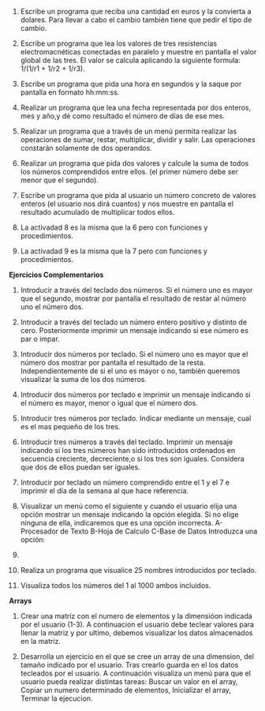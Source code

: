1. Escribe un programa que reciba una cantidad en euros y la convierta a dolares. Para llevar a cabo el cambio también tiene que pedir el tipo de cambio.

2. Escribe un programa que lea los valores de tres resistencias
electromacnéticas conectadas en paralelo y muestre en pantalla el 
valor global de las tres. El valor se calcula aplicando la siguiente 
formula: 1/(1/r1 + 1/r2 + 1/r3).

3. Escribe un programa que pida una hora en segundos y la saque por pantalla en formato hh:mm:ss.

4. Realizar un programa que lea una fecha representada por dos enteros, mes y año,y dé como resultado el número de 
días de ese mes.

5. Realizar un programa que a través de un menú permita realizar las operaciones de sumar, restar, multiplicar, dividir y salir. Las operaciones constarán solamente de dos operandos.

6. Realizar un programa que pida dos valores y calcule la suma de todos los números comprendidos entre ellos. (el primer número debe ser menor que el segundo).

7. Escribe un programa que pida al usuario un número concreto de valores enteros (el usuario nos dirá cuantos) y nos muestre en pantalla el resultado acumulado de multiplicar todos ellos.

8. La activadad 8 es la misma que la 6 pero con funciones y procedimientos.

9. La activadad 9 es la misma que la 7 pero con funciones y procedimientos. 

**Ejercicios Complementarios**

1. Introducir a través del teclado dos números. Si el número uno es mayor que el segundo,
mostrar por pantalla el resultado de restar al número uno el número dos.

2. Introducir a través del teclado un número entero positivo y distinto de cero. Posteriormente
imprimir un mensaje indicando si ese número es par o impar.

3. Introducir dos números por teclado. Si el número uno es mayor que el número dos mostrar
por pantalla el resultado de la resta. Independientemente de si el uno es mayor o no,
también queremos visualizar la suma de los dos números.

4. Introducir dos números por teclado e imprimir un mensaje indicando si el número es mayor, menor o igual que el número dos.

5. Introducir tres números por teclado. Indicar mediante un mensaje, cual es el mas pequeño
de los tres. 

6. Introducir tres números a través del teclado. Imprimir un mensaje indicando si los tres
números han sido introducidos ordenados en secuencia creciente, decreciente,o si los tres
son iguales. Considera que dos de ellos puedan ser iguales.

7. Introducir por teclado un número comprendido entre el 1 y el 7 e imprimir el día de la
semana al que hace referencia.

8. Visualizar un menú como el siguiente y cuando el usuario elija una opción mostrar un mensaje indicando la opción elegida. Si no elige ninguna de ella, indicaremos que es una opción incorrecta.
  A-Procesador de Texto
  B-Hoja de Calculo
  C-Base de Datos
  Introduzca una opción:

9. 

10. Realiza un programa que visualice 25 nombres introducidos por teclado.
11. Visualiza todos los números del 1 al 1000 ambos incluidos.

**Arrays**

1. Crear una matriz con el numero de elementos y la dimensióon indicada por el usuario (1-3). A continuacion el usuario debe teclear valores para llenar la matriz y por ultimo, debemos visualizar los datos almacenados en la matriz.

2. Desarrolla un ejercicio en el que se cree un array de una dimension, del tamaño indicado por el usuario. Tras crearlo guarda en el los datos tecleados por el usuario. A continuación visualiza un menú para que el usuario pueda realizar distintas tareas: Buscar un valor en el array, Copiar un numero determinado de elementos, Inicializar el array, Terminar la ejecucion.
